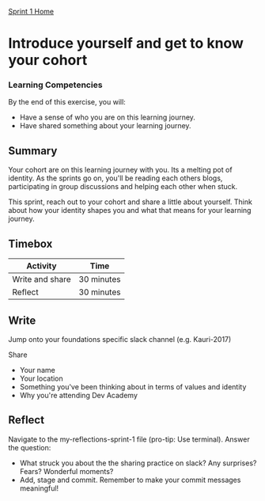 [Sprint 1 Home](README.md)

# Introduce yourself and get to know your cohort

### Learning Competencies
By the end of this exercise, you will:

- Have a sense of who you are on this learning journey. 
- Have shared something about your learning journey.


## Summary
Your cohort are on this learning journey with you. Its a melting pot of identity. As the sprints go on, you'll be reading each others blogs, participating in group discussions and helping each other when stuck. 

This sprint, reach out to your cohort and share a little about yourself. 
Think about how your identity shapes you and what that means for your learning journey.


## Timebox

Activity | Time|
------------|----------|
Write and share | 30 minutes
Reflect | 30 minutes

## Write
Jump onto your foundations specific slack channel (e.g. Kauri-2017)

Share 
- Your name 
- Your location 
- Something you've been thinking about in terms of values and identity 
- Why you're attending Dev Academy 

## Reflect 
Navigate to the my-reflections-sprint-1 file (pro-tip: Use terminal). Answer the question: 

- What struck you about the the sharing practice on slack? Any surprises? Fears? Wonderful moments?  
- Add, stage and commit. Remember to make your commit messages meaningful!
